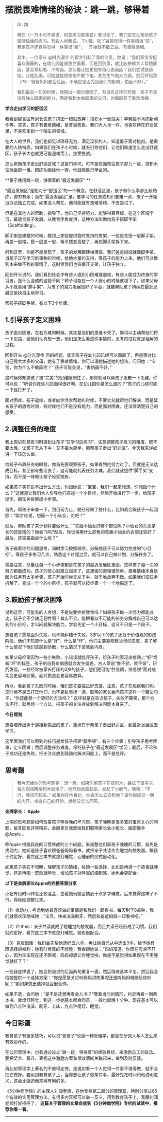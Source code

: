 # 摆脱畏难情绪的秘诀：跳一跳，够得着

> Dr. 魏
> 
> 我在《一万小时不靠谱，刻意练习更重要》里讨论了，我们该怎么帮助孩子坚持枯燥的练习。有些人问我说，“Dr.魏，除了容易觉得一件事情很“烦”，我家孩子还容易觉得一件事很“难”，一开始就不敢去做，有畏难情绪。
> 
> 其中，一位家长 @时光漫步 的留言引起了我的注意，她说：“我们家宝宝挺喜欢画画的，在幼儿园能够独立画画，但是回到家，就比较依赖大人帮她画画，甚至拿起笔、不敢画。怎么能让她更加有信心去画画？我们尝试鼓励她，让她乱画，可她就是很害怕不敢下笔，甚至生气地大力画，然后开始哭（PS：爸爸妈妈都会绘画，不确定是否受到我们的影响，怕画不好）。”
> 
> 看到最后一句的时候，我猜出一部分原因了。有没有这样的可能：孩子不是没有独立画画的能力，而是看到太会画画的父母，对画画有了畏难情绪。

 **学会走出学习的舒适区**

我看到留言区有家长说孩子拼图一错就放弃；搭积木一倒就哭；学舞蹈不肯练新动作等，其实，孩子有畏难情绪，是普遍现象。我们大人也一样，也喜欢待在舒适区里，不喜欢走到一个陌生的领域。

在大人的世界，我们也都见过碌碌无为、满足现状的人，知道勇于面对挑战，是重要的人格特质。如果我们在孩子小时候，就去引导他们，让他们知道怎么走出舒适区，孩子长大也就更可能迎难而上，接受挑战。

怎么帮助孩子走出舒适区呢？这是门学问，可不是把画笔往孩子那儿一放，把积木往他面前一堆，把练功服给他一穿，他就能自己学会的。

 **善于使用跳一跳，够得着的“最近发展区” **

“最近发展区”是相对于“舒适区”的一个概念。在舒适区里，孩子做什么事都比较熟练，游刃有余；而在“最近发展区”里，要学习的任务或知识要难一点，孩子一开始没办法独立完成，如果没人帮忙，他可能就有畏难情绪，不去尝试了。

但是在其他人的帮助、指导下，他自己坚持努力，能够得着目标，在这个区域学习，最适合孩子发展。从教育学角度讲，这种方法叫做给孩子搭脚手架（Scaffolding）。

脚手架是建楼的时候，楼顶上那些提供临时支持的支架，一般是先搭一层脚手架，再盖一层楼，搭一层盖一层，等平楼变高楼了，再把脚手架拆下来。

听到这里，你是不是发现了，孩子的发展跟建楼很像，我们爸爸妈妈就像脚手架，当孩子正在学习新事物的时候，给他大量的支持，等孩子的能力上来，他们可以做到本来做不到的事情了，这时候我们也该撤开支架，让孩子独立。

回到开头说的，我们看到社会中有些人遇到小困难就退缩，有些人能成为终身的学习者，是什么造成的这些不同？种子可能在一个人很小的时候就埋下了，如果父母从小就善用“脚手架”，为孩子的潜力发展搭好了平台，就能帮助孩子持续在最近发展区愉快自主地学习。

帮孩子搭脚手架，有以下3个步骤。

## 1.引导孩子定义困难

孩子面对困难，左右为难的时候，其实是他们的思维卡壳了。你可以主动帮他们捋一下思路，请他们认真想一想，他们是怎么看这件事情的，思考的过程就是理解的过程。

回到开头 @时光漫步 问的问题，其实孩子在幼儿园已经可以画画了，但是面对比自己强大太多的父母，她有了畏难情绪，你可以请她描述她的想法，问问她：“宝宝，你为什么不敢画呢？” 孩子可能会说，“害怕画不好。”

这时候你知道孩子被“完美”的思维限制住了，那你就可以帮孩子发散一下思维，你可以说：“听说你在幼儿园画得很好啊，在幼儿园你是怎么画的？”孩子的心结可能一下就打开了。

面对困难，孩子退缩，或者向你寻求帮助的时候，不要立刻就帮他们解决，而是延长孩子的思考时间，有时候他们不是没有能力，而是面对困难，还没理清楚自己的感受。

## 2.调整任务的难度

我上周讲刻意练习时提到让孩子“在学习区练习”，注意调整孩子练习的难度，既不要太难，让孩子无从下手；又不要太简单，能帮孩子走出“舒适区”。今天我来详细讲一下该怎么做。

给孩子布置任务的时候，你首先要观察孩子，如果看到他努力过了，但就是无法达成目标，甚至都有些沮丧了，这可能就代表任务太难，我们就该提供“脚手架”支持，而不是一味地让孩子经受挫折。

如果孩子实在说不出什么方法，你跟她说：“宝宝，我们一起来想想，你想画个什么？”这就是让我们大人引导他们描述一个小目标，然后开始进行下一步，给孩子提示，把任务拆解成小步骤。

首先，帮孩子审查一下，到目前为止，她已经做了些什么，比如我会跟孩子一起回顾：“刚才你说，想画一个小仙女，对吧？”

然后，帮助孩子来计划将要做什么：“先画小仙女的哪个部位呢？小仙女的头发是长的还是短的？她会飞吗?然后，你觉得用什么颜色的笔画小仙女的衣服比较好？最后，还需要画些什么呢？” 

孩子跟着你的问题思考，同时学习按照顺序，分解成孩子可以努力完成的“小目标”。等孩子多练习几次，熟悉这个过程之后，就可以自己做计划，分解任务了。

需要注意，尽量让每一个小步骤都是在孩子的最近发展区里面，这样孩子每一次的努力都能成功，孩子的信心就建立起来了。这里面的道理很简单，畏难情绪本身是因为任务有太多步骤，孩子开始时候无从下手，就干脆放弃不做。如果我们把任务拆解了，变成一个个的小目标，孩子就可以按步骤一个一个地搞定了。

## 3.鼓励孩子解决困难

说到这里，可能有的人会想，不是说要挫折教育吗？如果孩子每一次努力都能成功，孩子会不会缺乏韧性啊？其实不会。能把看似不可能的任务分解成自己可以达到的小目标，才叫问题解决能力。学会先定一个小目标，这可不只是一个段子。

想要孩子愿意面对失败，也不能纠结于失败。3岁以下的孩子还处于价值观的形成阶段，他们不知道什么是“好”，什么是“坏”，他们主要靠观察父母的态度，来了解什么情况下他们该感到骄傲，什么情况下该感到内疚。

如果父母经常因为一些小失败、小错误就批评孩子，给孩子的表现直接贴上“好”或者“坏”的标签，孩子的自我价值感就会发生偏差。古人常说“胜不骄，败不馁”，研究发现，一些经常被家长打压的3岁的孩子，他们更可能“胜易骄，败易馁”面对成功会更容易骄傲，面对挑战会更容易放弃。

所以，看到孩子失败的时候，咱们首先要摆正好态度，注意，孩子在观察我们呢。这时候不是去打压他们，也不是乱表扬一通。聪明的家长会问孩子这样一个魔法句子，“你还能想一个更好的方法吗？” 这样就是在告诉孩子，失败不要紧，那个方法不行，就再想一个方法，把孩子的关注点放到解决问题本身来了。

 **今日得到**

想要培养出勇于迎接新挑战的孩子，重点在于帮孩子走出舒适区，到最近发展区去学习。

这里面我们可以用到的技巧是给孩子搭建“脚手架”，有三个步骤：引导孩子思考困难，定义困难；然后调整任务难度，保持孩子在“最近发展区”学习；最后，不论孩子成功还是失败，把关注点放到鼓励他解决问题上，而不是批评。

## 思考题

> 我今天给你的思考题是：想一想，如果你家孩子在搭积木，尝试了很多次，每次刚搭两层积木就塌了，他开始急躁起来，发起了小脾气，嚷嚷：“不行，我搭不起来。” 如果你在他身边，你会怎么去安慰他？请你根据这一期的内容，或者自己的经验，想想该怎么回答。

 **金牌家长：**  **Apple**

上期的思考题是如何改变孩子睡得晚的坏习惯，孩子晚睡是很多宝妈宝爸关心的问题，留言区也非常精彩，金牌家长我颁给我们聪明家长会小组长，脑图能手 @Apple 。

@Apple 根据我说的习惯养成的三个问题，来调整他们家孩子晚睡的习惯，首先是找动力，她知道孩子喜欢跟爸爸妈妈看书，就把亲子共读作为睡觉的触发器。跟孩子约定好，看完这三本书就熄灯睡觉，让睡前的仪式自动化。

如果孩子实在不想睡，理解孩子的情绪，给她一些选择，比如是再讲一个故事就睡觉，还是再唱一首歌就睡觉，增加孩子对睡眠的控制感，她也会更配合。

 **以下是金牌家长Apple的完整答案分享**

小妞有段时间作息比较混乱，由着她玩她会搞到十点多才睡觉，后来觉得这样子不行，得给她调整过来。

（1）找动力：考虑到她最喜欢做的事情是和我们一起看书。每天到了8点钟，我们就很欢乐地喊她：“宝贝，快来洗澡刷牙，然后和爸爸妈妈一起看书吧。”

（2）If-then：亲子共读就成了她睡觉的触发器，而且共读已经形成了习惯。我们就约定好，看完这三本书就熄灯睡觉。她也很配合。

（3）克服困难：我们会先帮她选好五六本，再让她自己从中选出3本，给予她有限选择的权利；她有时候真的不想睡，我会跟她说：“妈妈知道，你现在有点不开心，因为宝宝现在还不困呢，妈妈却想让你睡觉啦，你是不是觉得如果现在不用睡觉就好了？”

一般我这样说了，她会把我说的后面两句重复一遍，然后情绪基本平复，然后我会给她提供一个选择方案：“你是愿意关灯听妈妈讲故事呢还是听妈妈唱歌给你听呢？”她如果做出选择就会很合作。

如果不选，会问她：“是不是还想再看会儿书？”尊重当时的情形，约定再看一到两本书，就熄灯睡觉，到这一步她基本都会同意，一般也就晚十分钟。现在基本可以做到八点钟洗澡、刷牙、上床，九点钟熄灯、睡觉。

## 今日彩蛋

教育孩子有很多技巧，可以说“管孩子”也是一种管理学，都是在研究人与人怎么来有效协作的。

在公司管理中，也有通过设立“跳一跳，够得着”的绩效目标，来激励员工的说法。要把奖金、晋升、表扬这些激励方案和绩效清晰关联起来，做到及时反馈。

再比如管理学上著名的不值得定律，是说如果一个人觉得一件事不值得做，就不会把它做好。套用到教育孩子上，当你想让孩子做某件事，最好先花时间和他说明意义，这会比强迫他来得有用的多。

《5分钟商学院》的主理人刘润老师，在他专栏第二部分的管理篇，特别分享过65个有效的实用管理方法。有很多内容都可以举一反三，用到教育孩子上，我跟刘润老师打好招呼了， **这篇关于管理的文章会放到《5分钟商学院》专栏的试读中，推荐你看一看。**

---
